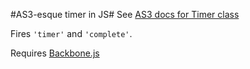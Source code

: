 #AS3-esque timer in JS#
See [AS3 docs for Timer class](http://help.adobe.com/en_US/FlashPlatform/reference/actionscript/3/flash/utils/Timer.html)

Fires `'timer'` and `'complete'`.

Requires [Backbone.js](http://backbonejs.org/)

